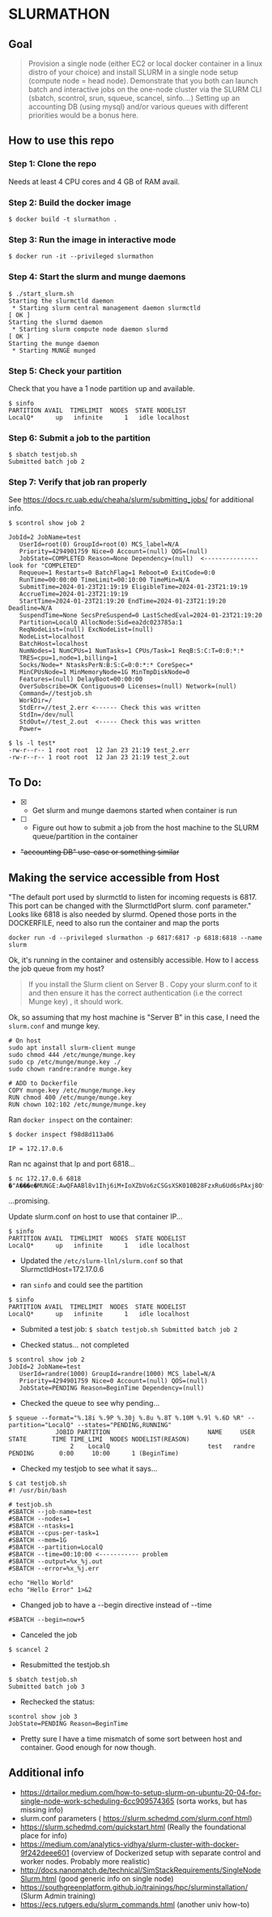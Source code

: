 # SLURMATHON

## Goal

> Provision a single node (either EC2 or local docker container in a linux distro of your choice) and install SLURM in a single node setup (compute node = head node). Demonstrate that you both can launch batch and interactive jobs on the one-node cluster via the SLURM CLI (sbatch, scontrol, srun, squeue, scancel, sinfo....) Setting up an accounting DB (using mysql) and/or various queues with different priorities would be a bonus here.

## How to use this repo

### Step 1: Clone the repo
Needs at least 4 CPU cores and 4 GB of RAM avail.

### Step 2: Build the docker image
```
$ docker build -t slurmathon .
```

### Step 3: Run the image in interactive mode
```
$ docker run -it --privileged slurmathon
```

### Step 4: Start the slurm and munge daemons
```
$ ./start_slurm.sh 
Starting the slurmctld daemon
 * Starting slurm central management daemon slurmctld                                                                                                                      [ OK ] 
Starting the slurmd daemon
 * Starting slurm compute node daemon slurmd                                                                                                                               [ OK ] 
Starting the munge daemon
 * Starting MUNGE munged
 ```
 
### Step 5: Check your partition
Check that you have a 1 node partition up and available.

```
$ sinfo
PARTITION AVAIL  TIMELIMIT  NODES  STATE NODELIST
LocalQ*      up   infinite      1   idle localhost
```

### Step 6: Submit a job to the partition

```
$ sbatch testjob.sh
Submitted batch job 2
```

### Step 7: Verify that job ran properly

See https://docs.rc.uab.edu/cheaha/slurm/submitting_jobs/ for additional info.

```
$ scontrol show job 2 

JobId=2 JobName=test
   UserId=root(0) GroupId=root(0) MCS_label=N/A
   Priority=4294901759 Nice=0 Account=(null) QOS=(null)
   JobState=COMPLETED Reason=None Dependency=(null)  <--------------- look for "COMPLETED"
   Requeue=1 Restarts=0 BatchFlag=1 Reboot=0 ExitCode=0:0
   RunTime=00:00:00 TimeLimit=00:10:00 TimeMin=N/A
   SubmitTime=2024-01-23T21:19:19 EligibleTime=2024-01-23T21:19:19
   AccrueTime=2024-01-23T21:19:19
   StartTime=2024-01-23T21:19:20 EndTime=2024-01-23T21:19:20 Deadline=N/A
   SuspendTime=None SecsPreSuspend=0 LastSchedEval=2024-01-23T21:19:20
   Partition=LocalQ AllocNode:Sid=ea2dc023785a:1
   ReqNodeList=(null) ExcNodeList=(null)
   NodeList=localhost
   BatchHost=localhost
   NumNodes=1 NumCPUs=1 NumTasks=1 CPUs/Task=1 ReqB:S:C:T=0:0:*:*
   TRES=cpu=1,node=1,billing=1
   Socks/Node=* NtasksPerN:B:S:C=0:0:*:* CoreSpec=*
   MinCPUsNode=1 MinMemoryNode=1G MinTmpDiskNode=0
   Features=(null) DelayBoot=00:00:00
   OverSubscribe=OK Contiguous=0 Licenses=(null) Network=(null)
   Command=//testjob.sh
   WorkDir=/
   StdErr=//test_2.err <------ Check this was written
   StdIn=/dev/null
   StdOut=//test_2.out  <----- Check this was written
   Power=
   
$ ls -l test*
-rw-r--r-- 1 root root  12 Jan 23 21:19 test_2.err
-rw-r--r-- 1 root root  12 Jan 23 21:19 test_2.out
```

## To Do:
* [X] - Get slurm and munge daemons started when container is run
* [ ] - Figure out how to submit a job from the host machine to the SLURM queue/partition in the container
* ~~"accounting DB" use-case or something similar~~

## Making the service accessible from Host

"The default port used by slurmctld to listen for incoming requests is 6817. This port can be changed with the SlurmctldPort slurm. conf parameter."  Looks like 6818 is also needed by slurmd.  Opened those ports in the DOCKERFILE, need to also run the container and map the ports

```
docker run -d --privileged slurmathon -p 6817:6817 -p 6818:6818 --name slurm
```

Ok, it's running in the container and ostensibly accessible.  How to I access the job queue from my host?

> If you install the Slurm client on Server B . Copy your slurm.conf to it and then ensure it has the correct authentication (i.e the correct Munge key) , it should work.

Ok, so assuming that my host machine is "Server B" in this case, I need the `slurm.conf` and munge key.

```
# On host
sudo apt install slurm-client munge
sudo chmod 444 /etc/munge/munge.key
sudo cp /etc/munge/munge.key ./
sudo chown randre:randre munge.key

# ADD to Dockerfile
COPY munge.key /etc/munge/munge.key
RUN chmod 400 /etc/munge/munge.key
RUN chown 102:102 /etc/munge/munge.key
```

Ran `docker inspect` on the container:

```
$ docker inspect f98d8d113a06

IP = 172.17.0.6
```

Ran nc against that Ip and port 6818...

```
$ nc 172.17.0.6 6818
�"A���e�MUNGE:AwQFAABl8v1Ihj6iM+IoXZbVo6zCSGsXSK010B28FzxRu6Ud6sPAxj8OfI2VrwYXHJpxUw2pCRo8OkRz7ReN9r7jWyNAecoKrHLGi0zMMyNAJDwN9RkdaUhC7CO3vY8RBTfBKaY=:�
```
...promising.

Update slurm.conf on host to use that container IP...

```
$ sinfo
PARTITION AVAIL  TIMELIMIT  NODES  STATE NODELIST
LocalQ*      up   infinite      1   idle localhost
```

- Updated the `/etc/slurm-llnl/slurm.conf` so that SlurmctldHost=172.17.0.6

- ran `sinfo` and could see the partition
```
$ sinfo
PARTITION AVAIL  TIMELIMIT  NODES  STATE NODELIST
LocalQ*      up   infinite      1   idle localhost
```

- Submited a test job:
`$ sbatch testjob.sh
Submitted batch job 2
`

- Checked status... not completed
```
$ scontrol show job 2 
JobId=2 JobName=test
   UserId=randre(1000) GroupId=randre(1000) MCS_label=N/A
   Priority=4294901759 Nice=0 Account=(null) QOS=(null)
   JobState=PENDING Reason=BeginTime Dependency=(null)
```
- Checked the queue to see why pending...
```
$ squeue --format="%.18i %.9P %.30j %.8u %.8T %.10M %.9l %.6D %R" --partition="LocalQ" --states="PENDING,RUNNING"
             JOBID PARTITION                           NAME     USER    STATE       TIME TIME_LIMI  NODES NODELIST(REASON)
                 2    LocalQ                           test   randre  PENDING       0:00     10:00      1 (BeginTime)
```
- Checked my testjob to see what it says...
```
$ cat testjob.sh 
#! /usr/bin/bash

# testjob.sh
#SBATCH --job-name=test
#SBATCH --nodes=1
#SBATCH --ntasks=1
#SBATCH --cpus-per-task=1
#SBATCH --mem=1G
#SBATCH --partition=LocalQ
#SBATCH --time=00:10:00 <----------- problem
#SBATCH --output=%x_%j.out
#SBATCH --error=%x_%j.err

echo "Hello World"
echo "Hello Error" 1>&2
```
- Changed job to have a --begin directive instead of --time
```
#SBATCH --begin=now+5
```

- Canceled the job
```
$ scancel 2
```

- Resubmitted the testjob.sh 
```
$ sbatch testjob.sh
Submitted batch job 3
```

- Rechecked the status:

```
scontrol show job 3
JobState=PENDING Reason=BeginTime
```

- Pretty sure I have a time mismatch of some sort between host and container.  Good enough for now though.


## Additional info
- https://drtailor.medium.com/how-to-setup-slurm-on-ubuntu-20-04-for-single-node-work-scheduling-6cc909574365 (sorta works, but has missing info)
- slurm.conf parameters ( https://slurm.schedmd.com/slurm.conf.html)
- https://slurm.schedmd.com/quickstart.html  (Really the foundational place for info)
- https://medium.com/analytics-vidhya/slurm-cluster-with-docker-9f242deee601 (overview of Dockerized setup with separate control and worker nodes.  Probably more realistic)
- http://docs.nanomatch.de/technical/SimStackRequirements/SingleNodeSlurm.html (good generic info on single node)
- https://southgreenplatform.github.io/trainings/hpc/slurminstallation/ (Slurm Admin training)
- https://ecs.rutgers.edu/slurm_commands.html  (another univ how-to)

